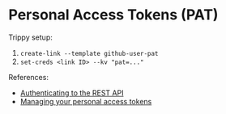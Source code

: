 # Personal Access Tokens (PAT)

Trippy setup:

1. `create-link --template github-user-pat`
2. `set-creds <link ID> --kv "pat=..."`

References:

- [Authenticating to the REST API](https://docs.github.com/en/rest/authentication/authenticating-to-the-rest-api?apiVersion=2022-11-28#authenticating-with-a-personal-access-token)
- [Managing your personal access tokens](https://docs.github.com/en/authentication/keeping-your-account-and-data-secure/managing-your-personal-access-tokens)
